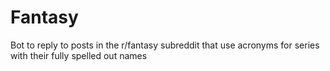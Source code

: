 # Fantasy
Bot to reply to posts in the r/fantasy subreddit that use acronyms for series with their fully spelled out names
